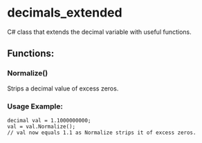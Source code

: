 # decimals_extended
C# class that extends the decimal variable with useful functions.

## Functions:
### Normalize()
Strips a decimal value of excess zeros.

### Usage Example:
```
decimal val = 1.1000000000;
val = val.Normalize();
// val now equals 1.1 as Normalize strips it of excess zeros.
```
